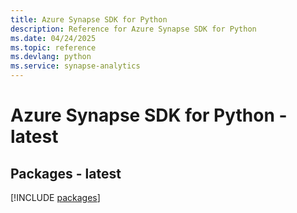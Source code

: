 ```yaml
---
title: Azure Synapse SDK for Python
description: Reference for Azure Synapse SDK for Python
ms.date: 04/24/2025
ms.topic: reference
ms.devlang: python
ms.service: synapse-analytics
---
```

# Azure Synapse SDK for Python - latest
## Packages - latest
[!INCLUDE [packages](synapse-index.md)]